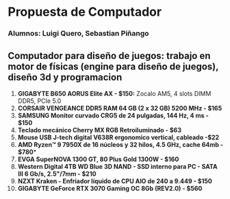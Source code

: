 # Propuesta de Computador #
### Alumnos: Luigi Quero, Sebastian Piñango ###
## Computador para diseño de juegos: trabajo en motor de físicas (engine para diseño de juegos), diseño 3d y programacion ##

1. **GIGABYTE B650 AORUS Elite AX - $150:** 
Zocalo AM5, 4 slots DIMM DDR5, PCIe 5.0
2. **CORSAIR VENGEANCE DDR5 RAM 64 GB (2 x 32 GB) 5200 MHz - $165**
3. **SAMSUNG Monitor curvado CRG5 de 24 pulgadas, 144 Hz, 4 ms - $150**
4. **Teclado mecánico Cherry MX RGB Retroiluminado - $63**
5. **Mouse USB J-tech digital V638R ergonomico vertical, cableado -$22**
6. **AMD Ryzen™ 9 7950X de 16 núcleos y 32 hilos, 4.5 GHz, cache 64mb - $780***
7. **EVGA SuperNOVA 1300 GT, 80 Plus Gold 1300W - $160**
8. **Western Digital 4TB WD Blue 3D NAND - SSD interno para PC - SATA III 6 Gb/s, 2.5"/7mm - $210**
9. **NZXT Kraken - Enfriador líquido de CPU AIO de 240 a 9.449 - $150**
10. **GIGABYTE GeForce RTX 3070 Gaming OC 8Gb (REV2.0) - $560**
